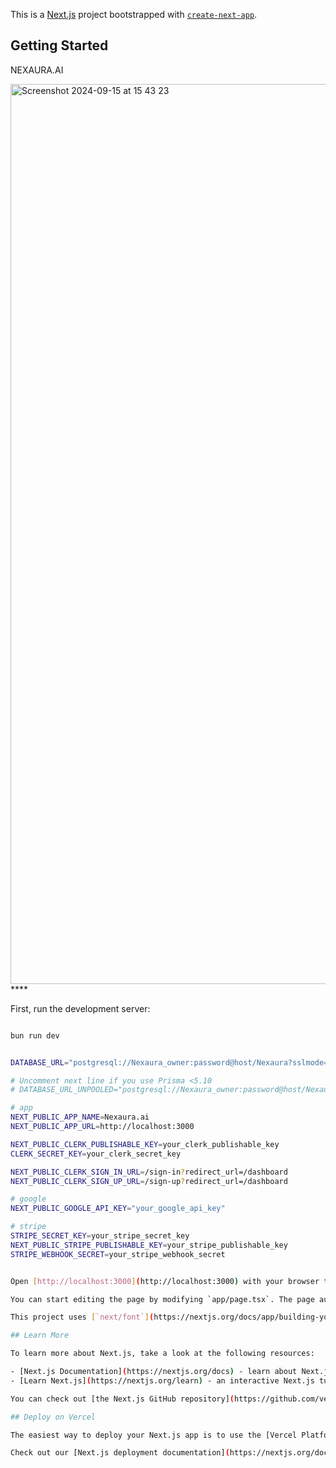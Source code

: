 This is a [Next.js](https://nextjs.org) project bootstrapped with [`create-next-app`](https://nextjs.org/docs/app/api-reference/cli/create-next-app).

## Getting Started
NEXAURA.AI


<img width="1440" alt="Screenshot 2024-09-15 at 15 43 23" src="https://github.com/user-attachments/assets/c6e83f22-b525-4f01-b63f-c9b75b8d16f8">
****


First, run the development server:

```bash

bun run dev


DATABASE_URL="postgresql://Nexaura_owner:password@host/Nexaura?sslmode=require"

# Uncomment next line if you use Prisma <5.10
# DATABASE_URL_UNPOOLED="postgresql://Nexaura_owner:password@host/Nexaura?sslmode=require"

# app
NEXT_PUBLIC_APP_NAME=Nexaura.ai
NEXT_PUBLIC_APP_URL=http://localhost:3000

NEXT_PUBLIC_CLERK_PUBLISHABLE_KEY=your_clerk_publishable_key
CLERK_SECRET_KEY=your_clerk_secret_key

NEXT_PUBLIC_CLERK_SIGN_IN_URL=/sign-in?redirect_url=/dashboard
NEXT_PUBLIC_CLERK_SIGN_UP_URL=/sign-up?redirect_url=/dashboard

# google
NEXT_PUBLIC_GOOGLE_API_KEY="your_google_api_key"

# stripe
STRIPE_SECRET_KEY=your_stripe_secret_key
NEXT_PUBLIC_STRIPE_PUBLISHABLE_KEY=your_stripe_publishable_key
STRIPE_WEBHOOK_SECRET=your_stripe_webhook_secret


Open [http://localhost:3000](http://localhost:3000) with your browser to see the result.

You can start editing the page by modifying `app/page.tsx`. The page auto-updates as you edit the file.

This project uses [`next/font`](https://nextjs.org/docs/app/building-your-application/optimizing/fonts) to automatically optimize and load [Geist](https://vercel.com/font), a new font family for Vercel.

## Learn More

To learn more about Next.js, take a look at the following resources:

- [Next.js Documentation](https://nextjs.org/docs) - learn about Next.js features and API.
- [Learn Next.js](https://nextjs.org/learn) - an interactive Next.js tutorial.

You can check out [the Next.js GitHub repository](https://github.com/vercel/next.js) - your feedback and contributions are welcome!

## Deploy on Vercel

The easiest way to deploy your Next.js app is to use the [Vercel Platform](https://vercel.com/new?utm_medium=default-template&filter=next.js&utm_source=create-next-app&utm_campaign=create-next-app-readme) from the creators of Next.js.

Check out our [Next.js deployment documentation](https://nextjs.org/docs/app/building-your-application/deploying) for more details.
